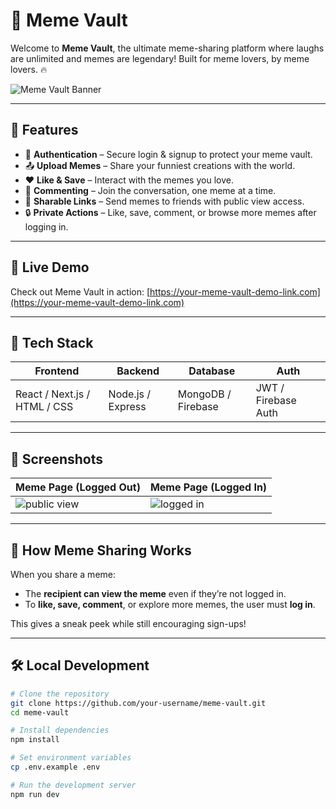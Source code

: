 # 🤣 Meme Vault

Welcome to **Meme Vault**, the ultimate meme-sharing platform where laughs are unlimited and memes are legendary! Built for meme lovers, by meme lovers. 🔥

![Meme Vault Banner](https://your-image-url.com/banner.png) <!-- Optional: Add a banner -->

---

## 🌟 Features

- 🔐 **Authentication** – Secure login & signup to protect your meme vault.
- 📤 **Upload Memes** – Share your funniest creations with the world.
- ❤️ **Like & Save** – Interact with the memes you love.
- 💬 **Commenting** – Join the conversation, one meme at a time.
- 📎 **Sharable Links** – Send memes to friends with public view access.
- 🔒 **Private Actions** – Like, save, comment, or browse more memes after logging in.

---

## 🔗 Live Demo

Check out Meme Vault in action: [https://your-meme-vault-demo-link.com](https://your-meme-vault-demo-link.com)

---

## 🚀 Tech Stack

| Frontend | Backend | Database | Auth |
|---------|---------|----------|------|
| React / Next.js / HTML / CSS | Node.js / Express | MongoDB / Firebase | JWT / Firebase Auth |

---

## 📸 Screenshots

| Meme Page (Logged Out) | Meme Page (Logged In) |
|------------------------|-----------------------|
| ![public view](https://your-image-url.com/public.png) | ![logged in](https://your-image-url.com/loggedin.png) |

---

## 🔑 How Meme Sharing Works

When you share a meme:
- The **recipient can view the meme** even if they’re not logged in.
- To **like, save, comment**, or explore more memes, the user must **log in**.

This gives a sneak peek while still encouraging sign-ups!

---

## 🛠️ Local Development

```bash
# Clone the repository
git clone https://github.com/your-username/meme-vault.git
cd meme-vault

# Install dependencies
npm install

# Set environment variables
cp .env.example .env

# Run the development server
npm run dev
